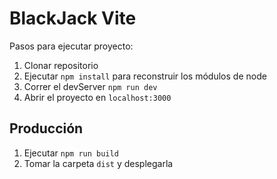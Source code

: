 # BlackJack Vite

Pasos para ejecutar proyecto:

1. Clonar repositorio
2. Ejecutar ```npm install``` para reconstruir los módulos de node
3. Correr el devServer ```npm run dev```
4. Abrir el proyecto en ``localhost:3000``

## Producción

1. Ejecutar ```npm run build```
2. Tomar la carpeta ```dist``` y desplegarla